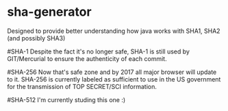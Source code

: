 # sha-generator
Designed to provide better understanding how java works with SHA1, SHA2 (and possibly SHA3)

#SHA-1
Despite the fact it's no longer safe, SHA-1 is still used by GIT/Mercurial to ensure the authenticity of each commit.

#SHA-256
Now that's safe zone and by 2017 all major browser will update to it. SHA-256 is currently labeled as sufficient to use in the US government for the transmission of TOP SECRET/SCI information.

#SHA-512
I'm currently studing this one :)
